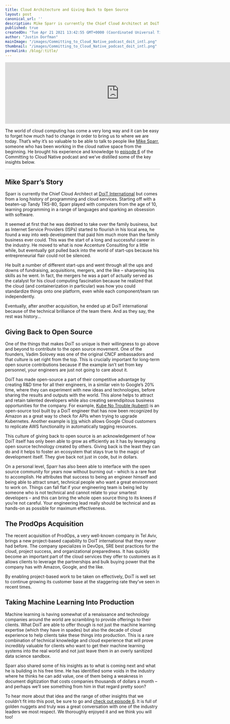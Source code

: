 ```yaml
---
title: Cloud Architecture and Giving Back to Open Source
layout: post
canonical_url: ''
description: Mike Sparr is currently the Chief Cloud Architect at DoiT International but comes from a long history of programming and cloud services.  Starting off with a beaten-up Tandy TRS-80, Sparr played with computers from the age of 10, learning programming in a range of languages and sparking an obsession with software.
published: true
createdOn: "Tue Apr 21 2021 13:42:55 GMT+0000 (Coordinated Universal Time)"
author: "Justin Dorfman"
mainImage: "/images/Committing_to_Cloud_Native_podcast_doit_intl.png"
thumbnail: "/images/Committing_to_Cloud_Native_podcast_doit_intl.png"
permalink: /blog/:title/
---
```


<iframe src="https://player.fireside.fm/v2/sO31L4lC+fwrutrd_?theme=dark" width="740" height="200" frameborder="0" scrolling="no"></iframe><br>


The world of cloud computing has come a very long way and it can be easy to forget how much had to change in order to bring us to where we are today.  That’s why it’s so valuable to be able to talk to people like [Mike Sparr](https://twitter.com/mikesparr), someone who has been working in the cloud native space from the beginning.  He brought his experience and knowledge to [episode 6](https://podcast.curiefense.io/6) of the Committing to Cloud Native podcast and we’ve distilled some of the key insights below.

<hr style="height: 1px; background-color: #ccc; border: none;">

## Mike Sparr’s Story

Sparr is currently the Chief Cloud Architect at [DoiT International](https://www.doit-intl.com/) but comes from a long history of programming and cloud services.  Starting off with a beaten-up Tandy TRS-80, Sparr played with computers from the age of 10, learning programming in a range of languages and sparking an obsession with software.

It seemed at first that he was destined to take over the family business, but as Internet Service Providers (ISPs) started to flourish in his local area, he found a way into web development that paid him much more than the family business ever could.  This was the start of a long and successful career in the industry.  He moved to what is now Accenture Consulting for a little while, but eventually got pulled back into the world of start-ups because his entrepreneurial flair could not be silenced.

He built a number of different start-ups and went through all the ups and downs of fundraising, acquisitions, mergers, and the like – sharpening his skills as he went.  In fact, the mergers he was a part of actually served as the catalyst for his cloud computing fascination because he realized that the cloud (and containerization in particular) was how you could standardize things onto one platform, even while each component/team ran independently.

Eventually, after another acquisition, he ended up at DoiT international because of the technical brilliance of the team there.  And as they say, the rest was history…

## Giving Back to Open Source

One of the things that makes DoiT so unique is their willingness to go above and beyond to contribute to the open source movement.  One of the founders, Vadim Solovey was one of the original CNCF ambassadors and that culture is set right from the top.  This is crucially important for long-term open source contributions because if the example isn’t set from key personnel, your engineers are just not going to care about it.

DoiT has made open-source a part of their competitive advantage by creating R&D time for all their engineers, in a similar vein to Google’s 20% time, where they can experiment with new ideas and technologies, before sharing the results and outputs with the world.  This alone helps to attract and retain talented developers while also creating serendipitous business opportunities for the company.  For example, [Kube No Trouble (kubent)](https://github.com/doitintl/kube-no-trouble) is an open-source tool built by a DoiT engineer that has now been recognized by Amazon as a great way to check for APIs when trying to upgrade Kubernetes.  Another example is [Iris](https://github.com/doitintl/iris) which allows Google Cloud customers to replicate AWS functionality in automatically tagging resources.

This culture of giving back to open source is an acknowledgement of how DoiT itself has only been able to grow as efficiently as it has by leveraging open source technology created by others.  Giving back is the least they can do and it helps to foster an ecosystem that stays true to the magic of development itself.  They give back not just in code, but in dollars.

On a personal level, Sparr has also been able to interface with the open source community for years now without burning out – which is a rare feat to accomplish.  He attributes that success to being an engineer himself and being able to attract smart, technical people who want a great environment to work on.  Things can fall flat if your engineering team is being led by someone who is not technical and cannot relate to your smartest developers – and this can bring the whole open source thing to its knees if you’re not careful.  Your engineering lead really should be technical and as hands-on as possible for maximum effectiveness.

## The ProdOps Acquisition

The recent acquisition of ProdOps, a very well-known company in Tel Aviv, brings a new project-based capability to DoiT international that they never had before.  The company specializes in DevOps, SRE best practices for the cloud, project success, and organizational preparedness.  It has quickly become an important part of the cloud services they offer to customers as it allows clients to leverage the partnerships and bulk buying power that the company has with Amazon, Google, and the like.

By enabling project-based work to be taken on effectively, DoiT is well set to continue growing its customer base at the staggering rate they’ve seen in recent times.

## Taking Machine Learning Into Production

Machine learning is having somewhat of a renaissance and technology companies around the world are scrambling to provide offerings to their clients.  What DoiT are able to offer though is not just the machine learning expertise (which they have in spades) but also the decade of cloud experience to help clients take these things into production.  This is a rare combination of technical knowledge and cloud experience that will prove incredibly valuable for clients who want to get their machine learning systems into the real world and not just leave them in an overly sanitized data science sandbox. 

Sparr also shared some of his insights as to what is coming next and what he is building in his free time.  He has identified some voids in the industry where he thinks he can add value, one of them being a weakness in document digitization that costs companies thousands of dollars a month – and perhaps we’ll see something from him in that regard pretty soon?

To hear more about that idea and the range of other insights that we couldn’t fit into this post, be sure to go and [check out episode 6](https://podcast.curiefense.io/6).  It is full of golden nuggets and truly was a great conversation with one of the industry leaders we most respect.  We thoroughly enjoyed it and we think you will too!
